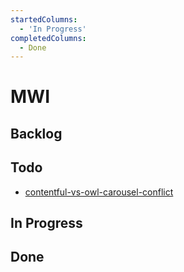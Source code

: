 ```yaml
---
startedColumns:
  - 'In Progress'
completedColumns:
  - Done
---
```


# MWI

## Backlog

## Todo

- [contentful-vs-owl-carousel-conflict](tasks/contentful-vs-owl-carousel-conflict.md)

## In Progress

## Done
